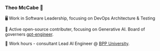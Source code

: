 ### Theo McCabe 👋

🖥️ Work in Software Leadership, focusing on DevOps Architecture & Testing

🌱 Active open-source contributer, focusing on Generative AI. Board of governers [gpt-engineer](https://github.com/gpt-engineer-org/gpt-engineer).

🏫 Work hours - consultant Lead AI Engineer @ [BPP University](https://www.bpp.com/).
